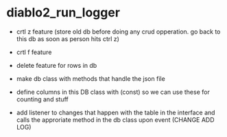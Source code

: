 # diablo2_run_logger


- crtl z feature (store old db before doing any crud opperation. go back to this db as soon as person hits ctrl z)
- crtl f feature
- delete feature for rows in db

- make db class with methods that handle the json file
- define columns in this DB class with (const) so we can use these for counting and stuff
- add listener to changes that happen with the table in the interface and calls the approriate method in the db class upon event (CHANGE ADD LOG)

